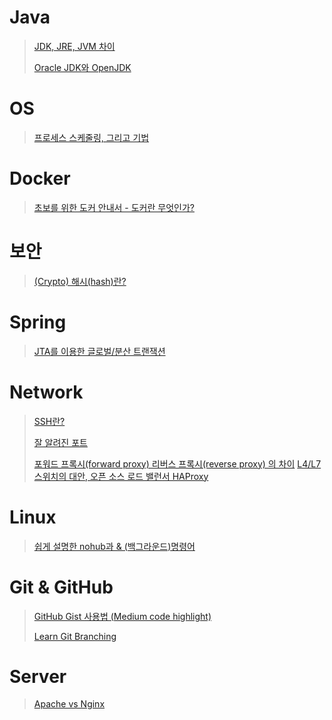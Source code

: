 # Java
>[JDK, JRE, JVM 차이](https://pjuyeon25.medium.com/java-jdk-jre-jvm-%EC%B0%A8%EC%9D%B4-b5a60fe4653) 
>
>[Oracle JDK와 OpenJDK](https://jsonobject.tistory.com/395)
>
> 

# OS
>[프로세스 스케줄링, 그리고 기법](https://velog.io/@hax0r/%EC%84%A0%EC%A0%90%EB%B9%84%EC%84%A0%EC%A0%90-%ED%94%84%EB%A1%9C%EC%84%B8%EC%8A%A4-%EC%8A%A4%EC%BC%80%EC%A4%84%EB%A7%81) 


# Docker
>[초보를 위한 도커 안내서 - 도커란 무엇인가?](https://subicura.com/2017/01/19/docker-guide-for-beginners-1.html) 


# 보안
>[(Crypto) 해시(hash)란?](https://medium.com/@su_bak/crypto-%ED%95%B4%EC%8B%9C-hash-%EB%9E%80-6962be197523) 


# Spring
>[JTA를 이용한 글로벌/분산 트랜잭션](https://springsource.tistory.com/m/138) 

# Network
>[SSH란?](https://baked-corn.tistory.com/52) 
>
>[잘 알려진 포트](https://ko.wikipedia.org/wiki/TCP/UDP%EC%9D%98_%ED%8F%AC%ED%8A%B8_%EB%AA%A9%EB%A1%9D)
>
>[포워드 프록시(forward proxy) 리버스 프록시(reverse proxy) 의 차이](https://www.lesstif.com/system-admin/forward-proxy-reverse-proxy-21430345.html)
>[L4/L7 스위치의 대안, 오픈 소스 로드 밸런서 HAProxy](https://d2.naver.com/helloworld/284659)



# Linux
>[쉽게 설명한 nohub과 & (백그라운드)명령어 ](https://joonyon.tistory.com/98)

# Git & GitHub
>[GitHub Gist 사용법 (Medium code highlight)](https://medium.com/@dayong/github-gist-%EC%82%AC%EC%9A%A9%EB%B2%95-medium-code-highlight-8f92ad5f5d6e)
>
>[Learn Git Branching](https://learngitbranching.js.org/?locale=ko)

# Server
>[Apache vs Nginx](https://youngmind.tistory.com/m/entry/Apache-vs-Nginx)


